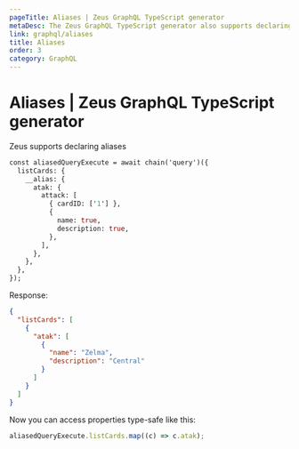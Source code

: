 ```yaml
---
pageTitle: Aliases | Zeus GraphQL TypeScript generator
metaDesc: The Zeus GraphQL TypeScript generator also supports declaring aliases in queries, which lets you access properties in a fully type-safe way.
link: graphql/aliases
title: Aliases
order: 3
category: GraphQL
---
```


# Aliases | Zeus GraphQL TypeScript generator

Zeus supports declaring aliases

```graphql
const aliasedQueryExecute = await chain('query')({
  listCards: {
    __alias: {
      atak: {
        attack: [
          { cardID: ['1'] },
          {
            name: true,
            description: true,
          },
        ],
      },
    },
  },
});
```

Response:

```json
{
  "listCards": [
    {
      "atak": [
        {
          "name": "Zelma",
          "description": "Central"
        }
      ]
    }
  ]
}
```

Now you can access properties type-safe like this:

```javascript
aliasedQueryExecute.listCards.map((c) => c.atak);
```
